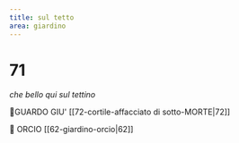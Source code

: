 ```yaml
---
title: sul tetto
area: giardino
---
```

# 71
_che bello qui sul tettino_

👣GUARDO GIU' [[72-cortile-affacciato di sotto-MORTE|72]]

👣 ORCIO [[62-giardino-orcio|62]]